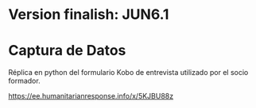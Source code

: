 # Version finalish: JUN6.1

# Captura de Datos

Réplica en python del formulario Kobo de entrevista utilizado por el socio formador.

https://ee.humanitarianresponse.info/x/5KJBU88z
